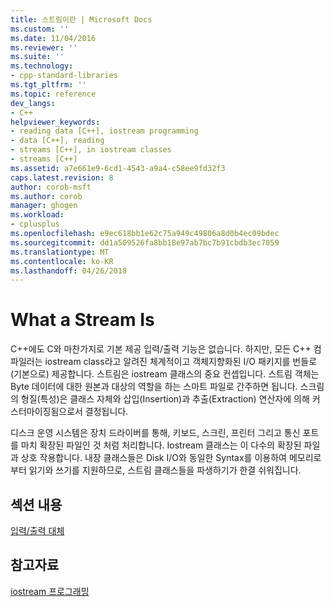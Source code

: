 ```yaml
---
title: 스트림이란 | Microsoft Docs
ms.custom: ''
ms.date: 11/04/2016
ms.reviewer: ''
ms.suite: ''
ms.technology:
- cpp-standard-libraries
ms.tgt_pltfrm: ''
ms.topic: reference
dev_langs:
- C++
helpviewer_keywords:
- reading data [C++], iostream programming
- data [C++], reading
- streams [C++], in iostream classes
- streams [C++]
ms.assetid: a7e661e9-6cd1-4543-a9a4-c58ee9fd32f3
caps.latest.revision: 8
author: corob-msft
ms.author: corob
manager: ghogen
ms.workload:
- cplusplus
ms.openlocfilehash: e9ec618bb1e62c75a949c49806a8d0b4ec09bdec
ms.sourcegitcommit: dd1a509526fa8bb18e97ab7bc7b91cbdb3ec7059
ms.translationtype: MT
ms.contentlocale: ko-KR
ms.lasthandoff: 04/26/2018
---
```

# <a name="what-a-stream-is"></a>What a Stream Is

C++에도 C와 마찬가지로 기본 제공 입력/출력 기능은 없습니다. 하지만, 모든 C++ 컴파일러는 iostream class라고 알려진 체계적이고 객체지향화된 I/O 패키지를 번들로(기본으로) 제공합니다. 스트림은 iostream 클래스의 중요 컨셉입니다. 스트림 객체는 Byte 데이터에 대한 원본과 대상의 역할을 하는 스마트 파일로 간주하면 됩니다. 스크림의 형질(특성)은 클래스 자체와 삽입(Insertion)과 추출(Extraction) 연산자에 의해 커스터마이징됨으로서 결정됩니다.

디스크 운영 시스템은 장치 드라이버를 통해, 키보드, 스크린, 프린터 그리고 통신 포트를 마치 확장된 파일인 것 처럼 처리합니다. Iostream 클래스는 이 다수의 확장된 파일과 상호 작용합니다. 내장 클래스들은 Disk I/O와 동일한 Syntax를 이용하여 메모리로부터 읽기와 쓰기를 지원하므로, 스트림 클래스들을 파생하기가 한결 쉬워집니다.

## <a name="in-this-section"></a>섹션 내용

[입력/출력 대체](../standard-library/input-output-alternatives.md)

## <a name="see-also"></a>참고자료

[iostream 프로그래밍](../standard-library/iostream-programming.md)<br/>
